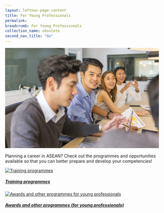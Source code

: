 ```yaml
---
layout: leftnav-page-content
title: For Young Professionals
permalink: 
breadcrumb: For Young Professionals
collection_name: obsolete
second_nav_title: "Go"
---
```


![banner-asean-go-for-professionals](\images\asean-professionals\For-young-professionals-new.jpg)

Planning a career in ASEAN? Check out the programmes and opportunities available so that you can better prepare and develop your competencies!

<div>
	<div class="row is-multiline">
		<div class="col is-half-tablet padding--bottom--lg">
			<a href="/asean-countries/go/for-professionals/training-programmes/" class="project-link">
				<img src="/images/asean-professionals/training-programmes-small.jpg" alt="Training programmes" class="project-image">
			<div class="project-card">
				<div class="project-title margin--bottom--xs">
					<h5><b>Training programmes</b></h5>
				</div>
			</div>
			</a>
		</div>
		<div class="col is-half-tablet padding--bottom--lg">
			<a href="/asean-countries/go/for-professionals/awards-professionals/" class="project-link">
				<img src="/images/asean-professionals/awards-professionals-small.jpg" alt="Awards and other programmes for young professionals" class="project-image">
			<div class="project-card">
				<div class="project-title margin--bottom--xs">
					<h5><b>Awards and other programmes (for young professionals)</b></h5>
				</div>
			</div>
			</a>
		</div>
	</div>
</div>